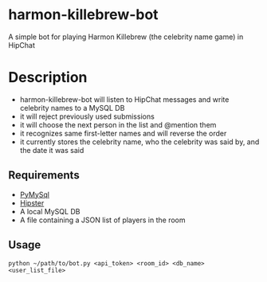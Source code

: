 # harmon-killebrew-bot
A simple bot for playing Harmon Killebrew (the celebrity name game) in HipChat

# Description
- harmon-killebrew-bot will listen to HipChat messages and write celebrity names to a MySQL DB
- it will reject previously used submissions
- it will choose the next person in the list and @mention them
- it recognizes same first-letter names and will reverse the order
- it currently stores the celebrity name, who the celebrity was said by, and the date it was said

## Requirements
- [PyMySql](https://github.com/PyMySQL/PyMySQL)
- [Hipster](https://github.com/a2design-inc/hipster)
- A local MySQL DB
- A file containing a JSON list of players in the room

## Usage
`python ~/path/to/bot.py <api_token> <room_id> <db_name> <user_list_file>`
